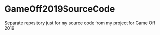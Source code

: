 # GameOff2019SourceCode
Separate repository just for my source code from my project for Game Off 2019
